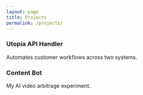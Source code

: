 ```yaml
---
layout: page
title: Projects
permalink: /projects/
---
```


### Utopia API Handler
Automates customer workflows across two systems.  

### Content Bot
My AI video arbitrage experiment.

